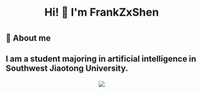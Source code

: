 <div align="center"><h1> Hi! 👋 I'm FrankZxShen<h1></div> 
<h2>🚀 About me<h2> 
  
<p>I am a student majoring in artificial intelligence in Southwest Jiaotong University.</p> 
  
<div align="center"> <img src="https://github-readme-streak-stats.herokuapp.com/?user=FrankZxShen" /> </div>
<!-- <div align="center"> <img height="137px" src="https://github-readme-stats.vercel.app/api?username=FrankZxShen&hide_title=true&hide_border=true&show_icons=trueline_height=21&text_color=000&icon_color=000&bg_color=0,ea6161,ffc64d,fffc4d,52fa5a&theme=graywhite" /> <img src="https://github-readme-stats.vercel.app/api/top-langs/?username=FrankZxshen&hide_title=true&hide_border=true&layout=compact&langs_count=6&text_color=000&icon_color=fff&bg_color=0,52fa5a,4dfcff,c64dff&theme=graywhite" /> </div>
<div align="center"> <img src="https://metrics.lecoq.io/FrankZxShen?template=classic&base=header%2C%20activity%2C%20community%2C%20repositories%2C%20metadata&base.indepth=false&base.hireable=false&base.skip=false&config.timezone=Asia%2FShanghai" /> </div> -->



<!--
**FrankZxShen/FrankZxShen** is a ✨ _special_ ✨ repository because its `README.md` (this file) appears on your GitHub profile.

Here are some ideas to get you started:

- 🔭 I’m currently working on ...
- 🌱 I’m currently learning ...
- 👯 I’m looking to collaborate on ...
- 🤔 I’m looking for help with ...
- 💬 Ask me about ...
- 📫 How to reach me: ...
- 😄 Pronouns: ...
- ⚡ Fun fact: ...
-->
